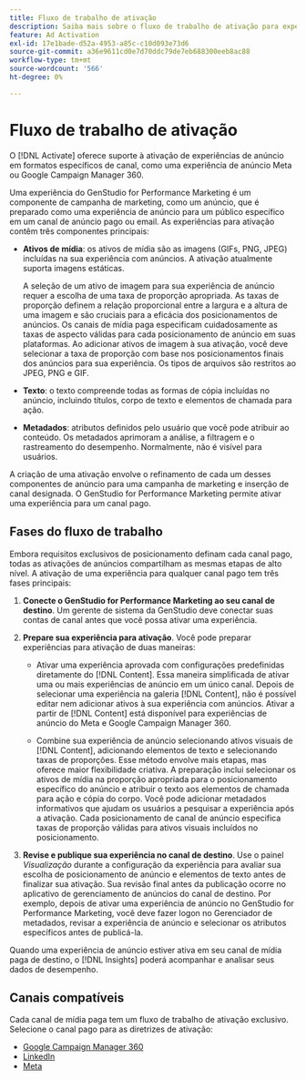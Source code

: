 ```yaml
---
title: Fluxo de trabalho de ativação
description: Saiba mais sobre o fluxo de trabalho de ativação para experiências de anúncio.
feature: Ad Activation
exl-id: 17e1bade-d52a-4953-a85c-c10d093e73d6
source-git-commit: a36e9611cd0e7d70ddc79de7eb688300eeb8ac88
workflow-type: tm+mt
source-wordcount: '566'
ht-degree: 0%

---
```


# Fluxo de trabalho de ativação

O [!DNL Activate] oferece suporte à ativação de experiências de anúncio em formatos específicos de canal, como uma experiência de anúncio Meta ou Google Campaign Manager 360.

Uma experiência do GenStudio for Performance Marketing é um componente de campanha de marketing, como um anúncio, que é preparado como uma experiência de anúncio para um público específico em um canal de anúncio pago ou email. As experiências para ativação contêm três componentes principais:

* **Ativos de mídia**: os ativos de mídia são as imagens (GIFs, PNG, JPEG) incluídas na sua experiência com anúncios. A ativação atualmente suporta imagens estáticas.

  A seleção de um ativo de imagem para sua experiência de anúncio requer a escolha de uma taxa de proporção apropriada. As taxas de proporção definem a relação proporcional entre a largura e a altura de uma imagem e são cruciais para a eficácia dos posicionamentos de anúncios. Os canais de mídia paga especificam cuidadosamente as taxas de aspecto válidas para cada posicionamento de anúncio em suas plataformas. Ao adicionar ativos de imagem à sua ativação, você deve selecionar a taxa de proporção com base nos posicionamentos finais dos anúncios para sua experiência. Os tipos de arquivos são restritos ao JPEG, PNG e GIF.

* **Texto**: o texto compreende todas as formas de cópia incluídas no anúncio, incluindo títulos, corpo de texto e elementos de chamada para ação.

* **Metadados**: atributos definidos pelo usuário que você pode atribuir ao conteúdo. Os metadados aprimoram a análise, a filtragem e o rastreamento do desempenho. Normalmente, não é visível para usuários.

A criação de uma ativação envolve o refinamento de cada um desses componentes de anúncio para uma campanha de marketing e inserção de canal designada. O GenStudio for Performance Marketing permite ativar uma experiência para um canal pago.

## Fases do fluxo de trabalho

Embora requisitos exclusivos de posicionamento definam cada canal pago, todas as ativações de anúncios compartilham as mesmas etapas de alto nível. A ativação de uma experiência para qualquer canal pago tem três fases principais:

1. **Conecte o GenStudio for Performance Marketing ao seu canal de destino**. Um gerente de sistema da GenStudio deve conectar suas contas de canal antes que você possa ativar uma experiência.

1. **Prepare sua experiência para ativação**. Você pode preparar experiências para ativação de duas maneiras:

   * Ativar uma experiência aprovada com configurações predefinidas diretamente do [!DNL Content]. Essa maneira simplificada de ativar uma ou mais experiências de anúncio em um único canal. Depois de selecionar uma experiência na galeria [!DNL Content], não é possível editar nem adicionar ativos à sua experiência com anúncios. Ativar a partir de [!DNL Content] está disponível para experiências de anúncio do Meta e Google Campaign Manager 360.

   * Combine sua experiência de anúncio selecionando ativos visuais de [!DNL Content], adicionando elementos de texto e selecionando taxas de proporções. Esse método envolve mais etapas, mas oferece maior flexibilidade criativa. A preparação inclui selecionar os ativos de mídia na proporção apropriada para o posicionamento específico do anúncio e atribuir o texto aos elementos de chamada para ação e cópia do corpo. Você pode adicionar metadados informativos que ajudam os usuários a pesquisar a experiência após a ativação. Cada posicionamento de canal de anúncio especifica taxas de proporção válidas para ativos visuais incluídos no posicionamento.

1. **Revise e publique sua experiência no canal de destino**. Use o painel _Visualização_ durante a configuração da experiência para avaliar sua escolha de posicionamento de anúncio e elementos de texto antes de finalizar sua ativação. Sua revisão final antes da publicação ocorre no aplicativo de gerenciamento de anúncios do canal de destino. Por exemplo, depois de ativar uma experiência de anúncio no GenStudio for Performance Marketing, você deve fazer logon no Gerenciador de metadados, revisar a experiência de anúncio e selecionar os atributos específicos antes de publicá-la.

Quando uma experiência de anúncio estiver ativa em seu canal de mídia paga de destino, o [!DNL Insights] poderá acompanhar e analisar seus dados de desempenho.

## Canais compatíveis

Cada canal de mídia paga tem um fluxo de trabalho de ativação exclusivo. Selecione o canal pago para as diretrizes de ativação:

* [Google Campaign Manager 360](activate-cm360-ad.md)
* [LinkedIn](activate-linkedin-ad.md)
* [Meta](activate-meta-ad.md)
